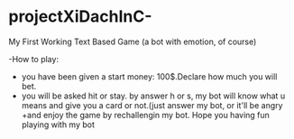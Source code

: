 # projectXiDachInC-
My First Working Text Based Game (a bot with emotion, of course)

-How to play:
  + you have been given a start money: 100$.Declare how much you will bet.
  + you will be asked hit or stay. by answer h or s, my bot will know what u means and give you a card or not.(just answer my bot, or it'll be angry
  +and enjoy the game by rechallengin my bot. Hope you having fun playing with my bot
  
